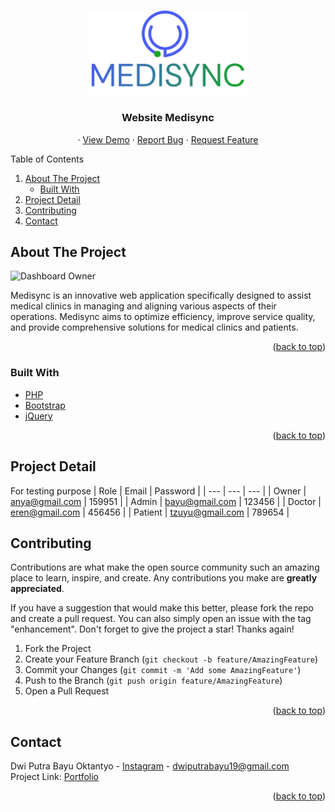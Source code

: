 <!-- Improved compatibility of back to top link: See: https://github.com/othneildrew/Best-README-Template/pull/73 -->
<a name="readme-top"></a>


<!-- PROJECT LOGO -->
<br />
<div align="center">
  <a href="https://medisync.rf.gd/">
    <img src="assets/img/Medisync.png" alt="Logo" width="50%" height="50%">
  </a>

  <h3 align="center">Website Medisync</h3>

  <p align="center">
    ·
    <a href="https://medisync.rf.gd/">View Demo</a>
    ·
    <a href="https://github.com/dpbayu">Report Bug</a>
    ·
    <a href="https://github.com/dpbayu">Request Feature</a>
  </p>
</div>

<!-- TABLE OF CONTENTS -->
  <summary>Table of Contents</summary>
  <ol>
    <li>
      <a href="#about-the-project">About The Project</a>
      <ul>
        <li><a href="#built-with">Built With</a></li>
      </ul>
    </li>
        <li>
      <a href="#project-detail">Project Detail</a>
    </li>
    <li><a href="#contributing">Contributing</a></li>
    <li><a href="#contact">Contact</a></li>
  </ol>

<!-- ABOUT THE PROJECT -->
## About The Project

![Dashboard Owner](https://github.com/dpbayu/medisync/assets/74140729/6b2ce7c5-1339-4e56-b177-5f5611b6130f)

Medisync is an innovative web application specifically designed to assist medical clinics in managing and aligning various aspects of their operations. Medisync aims to optimize efficiency, improve service quality, and provide comprehensive solutions for medical clinics and patients.

<p align="right">(<a href="#readme-top">back to top</a>)</p>

### Built With

- [PHP](http://php.net)
- [Bootstrap](http://getbootstrap.com/)
- [jQuery](https://jquery.com/)

<p align="right">(<a href="#readme-top">back to top</a>)</p>

## Project Detail
For testing purpose
| Role | Email | Password |
| --- | --- | --- |
| Owner | anya@gmail.com | 159951 |
| Admin | bayu@gmail.com | 123456 |
| Doctor | eren@gmail.com | 456456 |
| Patient | tzuyu@gmail.com | 789654 |

<!-- CONTRIBUTING -->
## Contributing

Contributions are what make the open source community such an amazing place to learn, inspire, and create. Any contributions you make are **greatly appreciated**.

If you have a suggestion that would make this better, please fork the repo and create a pull request. You can also simply open an issue with the tag "enhancement".
Don't forget to give the project a star! Thanks again!

1. Fork the Project
2. Create your Feature Branch (`git checkout -b feature/AmazingFeature`)
3. Commit your Changes (`git commit -m 'Add some AmazingFeature'`)
4. Push to the Branch (`git push origin feature/AmazingFeature`)
5. Open a Pull Request

<p align="right">(<a href="#readme-top">back to top</a>)</p>

<!-- CONTACT -->
## Contact

Dwi Putra Bayu Oktantyo - [Instagram](https://instagram.com/dwptrbayu) - dwiputrabayu19@gmail.com
<br>
Project Link: [Portfolio](https://dwiputrabayu.vercel.app/#portfolio)

<p align="right">(<a href="#readme-top">back to top</a>)</p>

